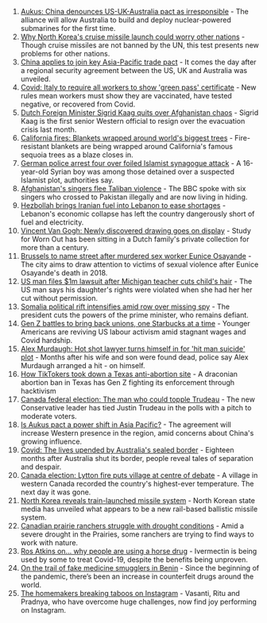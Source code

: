 1. [Aukus: China denounces US-UK-Australia pact as irresponsible](https://www.bbc.co.uk/news/world-58582573?at_medium=RSS&at_campaign=KARANGA) - The alliance will allow Australia to build and deploy nuclear-powered submarines for the first time.
2. [Why North Korea's cruise missile launch could worry other nations](https://www.bbc.co.uk/news/world-asia-58592308?at_medium=RSS&at_campaign=KARANGA) - Though cruise missiles are not banned by the UN, this test presents new problems for other nations.
3. [China applies to join key Asia-Pacific trade pact](https://www.bbc.co.uk/news/business-58579832?at_medium=RSS&at_campaign=KARANGA) - It comes the day after a regional security agreement between the US, UK and Australia was unveiled.
4. [Covid: Italy to require all workers to show 'green pass' certificate](https://www.bbc.co.uk/news/world-europe-58590187?at_medium=RSS&at_campaign=KARANGA) - New rules mean workers must show they are vaccinated, have tested negative, or recovered from Covid.
5. [Dutch Foreign Minister Sigrid Kaag quits over Afghanistan chaos](https://www.bbc.co.uk/news/world-europe-58591939?at_medium=RSS&at_campaign=KARANGA) - Sigrid Kaag is the first senior Western official to resign over the evacuation crisis last month.
6. [California fires: Blankets wrapped around world's biggest trees](https://www.bbc.co.uk/news/world-us-canada-58592376?at_medium=RSS&at_campaign=KARANGA) - Fire-resistant blankets are being wrapped around California's famous sequoia trees as a blaze closes in.
7. [German police arrest four over foiled Islamist synagogue attack](https://www.bbc.co.uk/news/world-europe-58591948?at_medium=RSS&at_campaign=KARANGA) - A 16-year-old Syrian boy was among those detained over a suspected Islamist plot, authorities say.
8. [Afghanistan's singers flee Taliban violence](https://www.bbc.co.uk/news/world-asia-58583217?at_medium=RSS&at_campaign=KARANGA) - The BBC spoke with six singers who crossed to Pakistan illegally and are now living in hiding.
9. [Hezbollah brings Iranian fuel into Lebanon to ease shortages](https://www.bbc.co.uk/news/world-middle-east-58583008?at_medium=RSS&at_campaign=KARANGA) - Lebanon's economic collapse has left the country dangerously short of fuel and electricity.
10. [Vincent Van Gogh: Newly discovered drawing goes on display](https://www.bbc.co.uk/news/entertainment-arts-58586492?at_medium=RSS&at_campaign=KARANGA) - Study for Worn Out has been sitting in a Dutch family's private collection for more than a century.
11. [Brussels to name street after murdered sex worker Eunice Osayande](https://www.bbc.co.uk/news/world-europe-58585993?at_medium=RSS&at_campaign=KARANGA) - The city aims to draw attention to victims of sexual violence after Eunice Osayande's death in 2018.
12. [US man files $1m lawsuit after Michigan teacher cuts child's hair](https://www.bbc.co.uk/news/world-us-canada-58591006?at_medium=RSS&at_campaign=KARANGA) - The US man says his daughter's rights were violated when she had her her cut without permission.
13. [Somalia political rift intensifies amid row over missing spy](https://www.bbc.co.uk/news/world-africa-58584625?at_medium=RSS&at_campaign=KARANGA) - The president cuts the powers of the prime minister, who remains defiant.
14. [Gen Z battles to bring back unions, one Starbucks at a time](https://www.bbc.co.uk/news/business-58540250?at_medium=RSS&at_campaign=KARANGA) - Younger Americans are reviving US labour activism amid stagnant wages and Covid hardship.
15. [Alex Murdaugh: Hot shot lawyer turns himself in for 'hit man suicide' plot](https://www.bbc.co.uk/news/world-us-canada-58577936?at_medium=RSS&at_campaign=KARANGA) - Months after his wife and son were found dead, police say Alex Murdaugh arranged a hit - on himself.
16. [How TikTokers took down a Texas anti-abortion site](https://www.bbc.co.uk/news/world-us-canada-58577039?at_medium=RSS&at_campaign=KARANGA) - A draconian abortion ban in Texas has Gen Z fighting its enforcement through hacktivism
17. [Canada federal election: The man who could topple Trudeau](https://www.bbc.co.uk/news/world-us-canada-58587402?at_medium=RSS&at_campaign=KARANGA) - The new Conservative leader has tied Justin Trudeau in the polls with a pitch to moderate voters.
18. [Is Aukus pact a power shift in Asia Pacific?](https://www.bbc.co.uk/news/world-asia-58540808?at_medium=RSS&at_campaign=KARANGA) - The agreement will increase Western presence in the region, amid concerns about China's growing influence.
19. [Covid: The lives upended by Australia's sealed border](https://www.bbc.co.uk/news/world-australia-58540905?at_medium=RSS&at_campaign=KARANGA) - Eighteen months after Australia shut its border, people reveal tales of separation and despair.
20. [Canada election: Lytton fire puts village at centre of debate](https://www.bbc.co.uk/news/world-us-canada-58549880?at_medium=RSS&at_campaign=KARANGA) - A village in western Canada recorded the country's highest-ever temperature. The next day it was gone.
21. [North Korea reveals train-launched missile system](https://www.bbc.co.uk/news/world-58588272?at_medium=RSS&at_campaign=KARANGA) - North Korean state media has unveiled what appears to be a new rail-based ballistic missile system.
22. [Canadian prairie ranchers struggle with drought conditions](https://www.bbc.co.uk/news/world-us-canada-58573877?at_medium=RSS&at_campaign=KARANGA) - Amid a severe drought in the Prairies, some ranchers are trying to find ways to work with nature.
23. [Ros Atkins on... why people are using a horse drug](https://www.bbc.co.uk/news/world-58569849?at_medium=RSS&at_campaign=KARANGA) - Ivermectin is being used by some to treat Covid-19, despite the benefits being unproven.
24. [On the trail of fake medicine smugglers in Benin](https://www.bbc.co.uk/news/world-africa-58577421?at_medium=RSS&at_campaign=KARANGA) - Since the beginning of the pandemic, there’s been an increase in counterfeit drugs around the world.
25. [The homemakers breaking taboos on Instagram](https://www.bbc.co.uk/news/world-asia-india-58543401?at_medium=RSS&at_campaign=KARANGA) - Vasanti, Ritu and Pradnya, who have overcome huge challenges, now find joy performing on Instagram.
